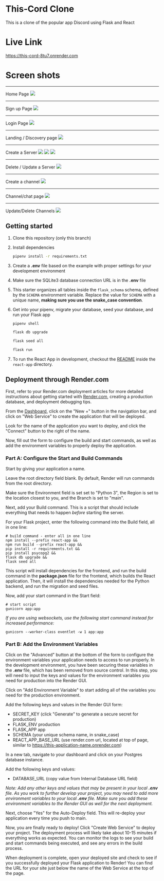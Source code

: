 # This-Cord Clone
This is a clone of the popular app Discord using Flask and React

# Live Link
https://this-cord-8tu7.onrender.com

# Screen shots
----
Home Page
![](https://res.cloudinary.com/dip4w3xmy/image/upload/v1694028797/Screen_Shot_2023-09-06_at_3.24.24_PM_gnauvg.png)

---
Sign up Page
![](https://res.cloudinary.com/dip4w3xmy/image/upload/v1694028938/Screen_Shot_2023-09-06_at_3.24.46_PM_fpzish.png)

---
Login Page
![](https://res.cloudinary.com/dip4w3xmy/image/upload/v1694029107/Screen_Shot_2023-09-06_at_3.24.35_PM_r4vfwq.png)

---
Landing / Discovery page
![](https://res.cloudinary.com/dip4w3xmy/image/upload/v1694029307/Screen_Shot_2023-09-06_at_3.24.58_PM_ozwdcn.png)

---
Create a Server
![](https://res.cloudinary.com/dip4w3xmy/image/upload/v1694029355/Screen_Shot_2023-09-06_at_3.25.09_PM_ommq1l.png)
![](https://res.cloudinary.com/dip4w3xmy/image/upload/v1694029883/Screen_Shot_2023-09-06_at_3.50.21_PM_l2f4my.png)
![](https://res.cloudinary.com/dip4w3xmy/image/upload/v1694029889/Screen_Shot_2023-09-06_at_3.50.29_PM_thwwbw.png)

---
Delete / Update a Server
![](https://res.cloudinary.com/dip4w3xmy/image/upload/v1694030180/Screen_Shot_2023-09-06_at_3.56.05_PM_q5s30n.png)

---
Create a channel
![](https://res.cloudinary.com/dip4w3xmy/image/upload/v1694029440/Screen_Shot_2023-09-06_at_3.25.36_PM_q0apuz.png)

---
Channel/chat page
![](https://res.cloudinary.com/dip4w3xmy/image/upload/v1694029404/Screen_Shot_2023-09-06_at_3.25.25_PM_weunrv.png)

---
Update/Delete Channels
![](https://res.cloudinary.com/dip4w3xmy/image/upload/v1694030047/Screen_Shot_2023-09-06_at_3.53.55_PM_pf89hb.png)


## Getting started
1. Clone this repository (only this branch)

2. Install dependencies

      ```bash
      pipenv install -r requirements.txt
      ```

3. Create a **.env** file based on the example with proper settings for your
   development environment

4. Make sure the SQLite3 database connection URL is in the **.env** file

5. This starter organizes all tables inside the `flask_schema` schema, defined
   by the `SCHEMA` environment variable.  Replace the value for
   `SCHEMA` with a unique name, **making sure you use the snake_case
   convention**.

6. Get into your pipenv, migrate your database, seed your database, and run your Flask app

   ```bash
   pipenv shell
   ```

   ```bash
   flask db upgrade
   ```

   ```bash
   flask seed all
   ```

   ```bash
   flask run
   ```

7. To run the React App in development, checkout the [README](./react-app/README.md) inside the `react-app` directory.


## Deployment through Render.com

First, refer to your Render.com deployment articles for more detailed
instructions about getting started with [Render.com], creating a production
database, and deployment debugging tips.

From the [Dashboard], click on the "New +" button in the navigation bar, and
click on "Web Service" to create the application that will be deployed.

Look for the name of the application you want to deploy, and click the "Connect"
button to the right of the name.

Now, fill out the form to configure the build and start commands, as well as add
the environment variables to properly deploy the application.

### Part A: Configure the Start and Build Commands

Start by giving your application a name.

Leave the root directory field blank. By default, Render will run commands from
the root directory.

Make sure the Environment field is set set to "Python 3", the Region is set to
the location closest to you, and the Branch is set to "main".

Next, add your Build command. This is a script that should include everything
that needs to happen _before_ starting the server.

For your Flask project, enter the following command into the Build field, all in
one line:

```shell
# build command - enter all in one line
npm install --prefix react-app &&
npm run build --prefix react-app &&
pip install -r requirements.txt &&
pip install psycopg2 &&
flask db upgrade &&
flask seed all
```

This script will install dependencies for the frontend, and run the build
command in the __package.json__ file for the frontend, which builds the React
application. Then, it will install the dependencies needed for the Python
backend, and run the migration and seed files.

Now, add your start command in the Start field:

```shell
# start script
gunicorn app:app
```

_If you are using websockets, use the following start command instead for increased performance:_

`gunicorn --worker-class eventlet -w 1 app:app`

### Part B: Add the Environment Variables

Click on the "Advanced" button at the bottom of the form to configure the
environment variables your application needs to access to run properly. In the
development environment, you have been securing these variables in the __.env__
file, which has been removed from source control. In this step, you will need to
input the keys and values for the environment variables you need for production
into the Render GUI.

Click on "Add Environment Variable" to start adding all of the variables you
need for the production environment.

Add the following keys and values in the Render GUI form:

- SECRET_KEY (click "Generate" to generate a secure secret for production)
- FLASK_ENV production
- FLASK_APP app
- SCHEMA (your unique schema name, in snake_case)
- REACT_APP_BASE_URL (use render.com url, located at top of page, similar to
  https://this-application-name.onrender.com)

In a new tab, navigate to your dashboard and click on your Postgres database
instance.

Add the following keys and values:

- DATABASE_URL (copy value from Internal Database URL field)

_Note: Add any other keys and values that may be present in your local __.env__
file. As you work to further develop your project, you may need to add more
environment variables to your local __.env__ file. Make sure you add these
environment variables to the Render GUI as well for the next deployment._

Next, choose "Yes" for the Auto-Deploy field. This will re-deploy your
application every time you push to main.

Now, you are finally ready to deploy! Click "Create Web Service" to deploy your
project. The deployment process will likely take about 10-15 minutes if
everything works as expected. You can monitor the logs to see your build and
start commands being executed, and see any errors in the build process.

When deployment is complete, open your deployed site and check to see if you
successfully deployed your Flask application to Render! You can find the URL for
your site just below the name of the Web Service at the top of the page.

[Render.com]: https://render.com/
[Dashboard]: https://dashboard.render.com/

